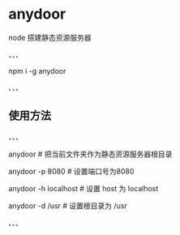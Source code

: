 # anydoor
node 搭建静态资源服务器

、、、

npm i -g anydoor

、、、

## 使用方法

、、、

anydoor # 把当前文件夹作为静态资源服务器根目录

anydoor -p 8080 # 设置端口号为8080

anydoor -h localhost # 设置 host 为 localhost

anydoor -d /usr # 设置根目录为 /usr

、、、
